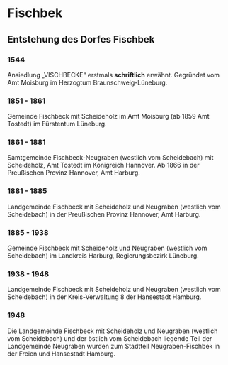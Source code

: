 # Fischbek

## Entstehung des Dorfes Fischbek

### 1544

Ansiedlung „VISCHBECKE“ erstmals **schriftlich** erwähnt. Gegründet vom Amt Moisburg im Herzogtum Braunschweig-Lüneburg.

### 1851 - 1861

Gemeinde Fischbeck mit Scheideholz im Amt Moisburg (ab 1859 Amt Tostedt) im Fürstentum Lüneburg.

### 1861 - 1881

Samtgemeinde Fischbeck-Neugraben (westlich vom Scheidebach) mit Scheideholz, Amt Tostedt im Königreich Hannover. Ab 1866 in der Preußischen Provinz Hannover, Amt Harburg.

### 1881 - 1885

Landgemeinde Fischbeck mit Scheideholz und Neugraben (westlich vom Scheidebach) in der Preußischen Provinz Hannover, Amt Harburg.

### 1885 - 1938

Gemeinde Fischbeck mit Scheideholz und Neugraben (westlich vom Scheidebach) im Landkreis Harburg, Regierungsbezirk Lüneburg.

### 1938 - 1948

Landgemeinde Fischbeck mit Scheideholz und Neugraben (westlich vom Scheidebach) in der Kreis-Verwaltung 8 der Hansestadt Hamburg.

### 1948

Die Landgemeinde Fischbeck mit Scheideholz und Neugraben (westlich vom Scheidebach) und der östlich vom Scheidebach liegende Teil der Landgemeinde Neugraben wurden zum Stadtteil Neugraben-Fischbek in der Freien und Hansestadt Hamburg.
